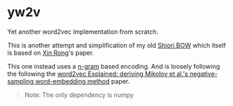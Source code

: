 # yw2v
Yet another word2vec implementation from scratch.


This is another attempt and simplification of my old [Shiori BOW](https://github.com/afmika/shiori-bow-implementation) which itself is based on [Xin Rong](https://arxiv.org/abs/1411.2738)'s paper.

This one instead uses a [n-gram](https://en.wikipedia.org/wiki/N-gram) based encoding. And is loosely following the following the [word2vec Explained: deriving Mikolov et al.'s negative-sampling word-embedding method](https://arxiv.org/abs/1402.3722) paper.

> Note: The only dependency is numpy
